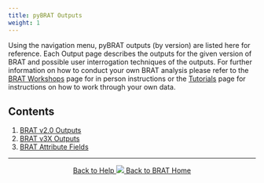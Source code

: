 ```yaml
---
title: pyBRAT Outputs
weight: 1
---
```


Using the navigation menu, pyBRAT outputs (by version) are listed here for reference. Each Output page describes the outputs for the given version of BRAT and possible user interrogation techniques of the outputs.  For further information on how to conduct your own BRAT analysis please refer to the [BRAT Workshops](http://brat.riverscapes.xyz/Documentation/Workshops/) page for in person instructions or the [Tutorials](http://brat.riverscapes.xyz/Documentation/Tutorials/) page for instructions on how to work through your own data. 

## Contents 

1. [BRAT v2.0 Outputs](http://brat.riverscapes.xyz/Documentation/Outputs/pyBRAT%20Outputs/WorkingWithBRATOutputs.html)
2. [BRAT v3X Outputs](http://brat.riverscapes.xyz/Documentation/Outputs/pyBRAT%20Outputs/WorkingWithBRATv3XOutputs.html)
3. [BRAT Attribute Fields](http://brat.riverscapes.xyz/Documentation/Outputs/pyBRAT%20Outputs/Glossary.html)

------
<div align="center">
	<a class="hollow button" href="{{ site.baseurl }}/Documentation"><i class="fa fa-info-circle"></i> Back to Help </a>
	<a class="hollow button" href="{{ site.baseurl }}/"><img src="{{ site.baseurl }}/assets/images/favicons/favicon-16x16.png">  Back to BRAT Home </a>  
</div>
